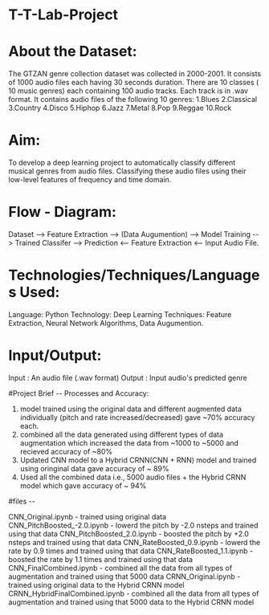 # T-T-Lab-Project

# About the Dataset: 
The GTZAN genre collection dataset was collected in 2000-2001. It consists of 1000 audio files each having 30 seconds duration. There are 10 classes ( 10 music genres) each containing 100 audio tracks. Each track is in .wav format. It contains audio files of the following 10 genres: 
1.Blues 2.Classical 3.Country 4.Disco 5.Hiphop 6.Jazz 7.Metal 8.Pop 9.Reggae 10.Rock

# Aim:
To develop a deep learning project to automatically classify different musical genres from audio files. Classifying these audio files using their low-level features of frequency and time domain.

# Flow - Diagram:
Dataset --> Feature Extraction --> (Data Augumention) --> Model Training --> Trained Classifer --> Prediction <-- Feature Extraction <-- Input Audio File.

# Technologies/Techniques/Languages Used:
Language: Python 
Technology: Deep Learning
Techniques: Feature Extraction, Neural Network Algorithms, Data Augumention.

# Input/Output:
Input : An audio file (.wav format)
Output : Input audio's predicted genre

#Project Brief --
Processes and Accuracy:
1. model trained using the original data and different augmented data individually (pitch and rate increased/decreased) gave ~70% accuracy each.
2. combined all the data  generated using different types of data augmentation which increased the data from ~1000 to ~5000  and recieved accuracy of ~80%
3. Updated CNN model to a Hybrid CRNN(CNN + RNN) model  and trained using oringinal data gave accuracy of ~ 89%
4. Used all the combined data i.e., 5000 audio files + the Hybrid CRNN model which gave accuracy of ~ 94%

#files --

CNN_Original.ipynb               - trained using original data
CNN_PitchBoosted_-2.0.ipynb      - lowerd the pitch by -2.0 nsteps and trained using that data
CNN_PitchBoosted_2.0.ipynb       - boosted the pitch by +2.0 nsteps and trained using that data
CNN_RateBoosted_0.9.ipynb        - lowerd the rate by 0.9 times and trained using that data
CNN_RateBoosted_1.1.ipynb        - boosted the rate by 1.1 times and trained using that data
CNN_FinalCombined.ipynb          - combined all the data from all types of augmentation and trained using that 5000 data
CRNN_Original.ipynb              - trained using original data to the Hybrid CRNN model
CRNN_HybridFinalCombined.ipynb   - combined all the data from all types of augmentation and trained using that 5000 data to the Hybrid CRNN model
